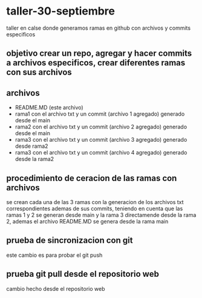 # taller-30-septiembre
taller en calse donde generamos ramas en github con archivos y commits especificos
## objetivo crear un repo, agregar y hacer commits a archivos especificos, crear diferentes ramas con sus archivos 
## archivos
- README.MD (este archivo)
- rama1 con el archivo txt y un commit (archivo 1 agregado) generado desde el main
- rama2 con el archivo txt y un commit (archivo 2 agregado) generado desde el main
- rama3 con el archivo txt y un commit (archivo 3 agregado) generado desde rama2
- rama3 con el archivo txt y un commit (archivo 4 agregado) generado desde la rama2
## procedimiento de ceracion de las ramas con archivos 
se crean cada una de las 3 ramas con la generacion de los archivos txt correspondientes ademas de sus commits, teniendo en cuenta que las ramas 1 y 2 se generan desde main y la rama 3
directamende desde la rama 2, ademas el archivo README.MD se genera desde la rama main 
  
## prueba de sincronizacion con git 
este cambio es para probar el git push 


## prueba git pull desde el repositorio web 
cambio hecho desde el repositorio web

